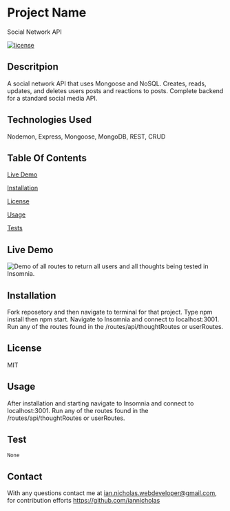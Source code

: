 
  # Project Name
  Social Network API

  [![license](https://img.shields.io/badge/License-MIT-yellow.svg)](https://opensource.org/licenses/MIT)
  
  ## Descritpion
  A social network API that uses Mongoose and NoSQL. Creates, reads, updates, and deletes users posts and reactions to posts. Complete backend for a standard social media API.

  ## Technologies Used
  Nodemon, Express, Mongoose, MongoDB, REST, CRUD

  ## Table Of Contents
  [Live Demo](#livedemo)

  [Installation](#installation)

  [License](#license)

  [Usage](#usage)

  [Tests](#test)

  ## Live Demo

  ![Demo of all routes to return all users and all thoughts being tested in Insomnia.](./assets/socialnetwork.gif)
  ## Installation

  Fork reposetory and then navigate to terminal for that project. Type npm install then npm start. Navigate to Insomnia and connect to localhost:3001. Run any of the routes found in the /routes/api/thoughtRoutes or userRoutes.

  ## License
  MIT

  ## Usage
  After installation and starting navigate to Insomnia and connect to localhost:3001. Run any of the routes found in the /routes/api/thoughtRoutes or userRoutes.
  
  ## Test
  ~~~
  None
  ~~~

  ## Contact
  With any questions contact me at <ian.nicholas.webdeveloper@gmail.com>, for contribution efforts <https://github.com/iannicholas>
  